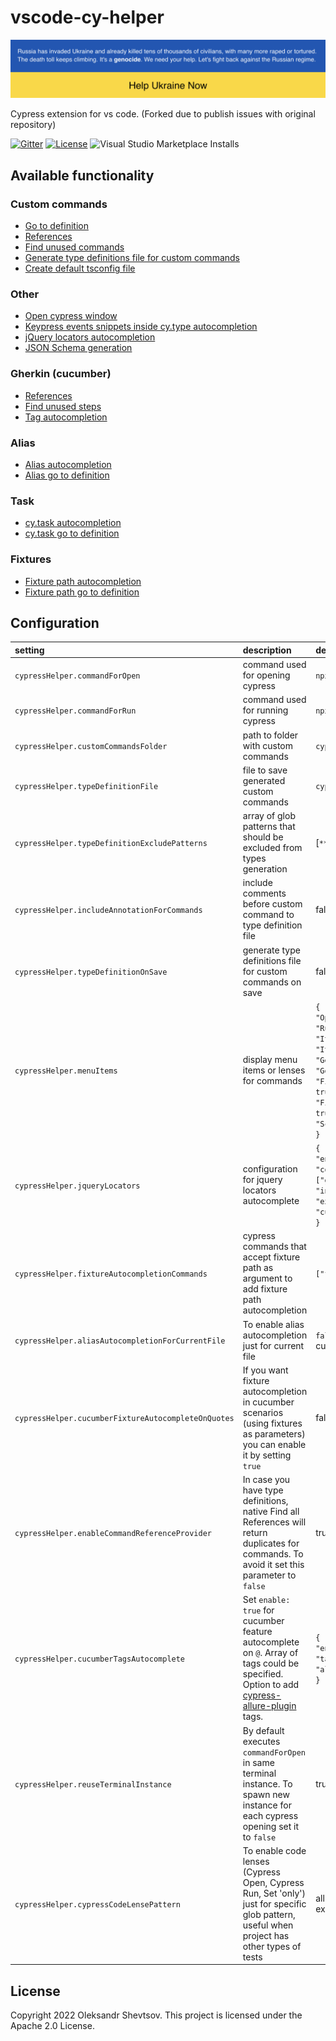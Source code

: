 # vscode-cy-helper

[![SWUbanner](./assets/standWithUkraine.png)](https://vshymanskyy.github.io/StandWithUkraine/)

Cypress extension for vs code.
(Forked due to publish issues with original repository)

[![Gitter](https://badges.gitter.im/vscode-cy-helper/community.png)](https://gitter.im/vscode-cy-helper/community?utm_source=badge&utm_medium=badge&utm_campaign=pr-badge) [![License](https://img.shields.io/badge/License-Apache%202.0-blue.png)](https://opensource.org/licenses/Apache-2.0) ![Visual Studio Marketplace Installs](https://img.shields.io/visual-studio-marketplace/i/shevtsov.vscode-cy-helper?label=Installs)

## Available functionality

### Custom commands

-   [Go to definition](./docs/custom_commands.md#open-cypress-custom-command-definition)
-   [References](./docs/custom_commands.md#find-cypress-custom-commands-references)
-   [Find unused commands](./docs/custom_commands.md#find-not-used-cypress-custom-commands)
-   [Generate type definitions file for custom commands](./docs/custom_commands.md#generate-type-definitions-for-cypress-custom-commands)
-   [Create default tsconfig file](./docs/custom_commands.md#create-default-tsconfig-file)

### Other

-   [Open cypress window](./docs/other.md#open-cypress-window)
-   [Keypress events snippets inside cy.type autocompletion](./docs/other.md#keypress-events-snippets-inside-cy.type-autocompletion)
-   [jQuery locators autocompletion](./docs/other.md#jquery-locators-autocompletion)
-   [JSON Schema generation](./docs/other.md#generate-json-schema)

### Gherkin (cucumber)

-   [References](./docs/gherkin.md#find-cucumber-step-definition-references)
-   [Find unused steps](./docs/gherkin.md#find-not-used-cucumber-step-definitions)
-   [Tag autocompletion](./docs/gherkin.md#tag-autocompletion)

### Alias

-   [Alias autocompletion](./docs/alias.md#alias-autocompletion)
-   [Alias go to definition](./docs/alias.md#alias-definition)

### Task

-   [cy.task autocompletion](./docs/tasks.md#cypress-task-autocompletion)
-   [cy.task go to definition](./docs/tasks.md#cypress-task-definition)

### Fixtures

-   [Fixture path autocompletion](./docs/fixtures.md#fixtures-autocompletion)
-   [Fixture path go to definition](./docs/fixtures.md#fixtures-definition)

## Configuration

| setting                                             | description                                                                                                                                                                                             | default                                                                                                                                                                                                                                                                                                         |
| :-------------------------------------------------- | :------------------------------------------------------------------------------------------------------------------------------------------------------------------------------------------------------ | :-------------------------------------------------------------------------------------------------------------------------------------------------------------------------------------------------------------------------------------------------------------------------------------------------------------- |
| `cypressHelper.commandForOpen`                      | command used for opening cypress                                                                                                                                                                        | `npx cypress open`                                                                                                                                                                                                                                                                                              |
| `cypressHelper.commandForRun`                       | command used for running cypress                                                                                                                                                                        | `npx cypress run`                                                                                                                                                                                                                                                                                               |
| `cypressHelper.customCommandsFolder`                | path to folder with custom commands                                                                                                                                                                     | `cypress/support`                                                                                                                                                                                                                                                                                               |
| `cypressHelper.typeDefinitionFile`                  | file to save generated custom commands                                                                                                                                                                  | `cypress/support/customCommands.d.ts`                                                                                                                                                                                                                                                                           |
| `cypressHelper.typeDefinitionExcludePatterns`       | array of glob patterns that should be excluded from types generation                                                                                                                                    | [`**/*.ts`]                                                                                                                                                                                                                                                                                                     |
| `cypressHelper.includeAnnotationForCommands`        | include comments before custom command to type definition file                                                                                                                                          | false                                                                                                                                                                                                                                                                                                           |
| `cypressHelper.typeDefinitionOnSave`                | generate type definitions file for custom commands on save                                                                                                                                              | false                                                                                                                                                                                                                                                                                                           |
| `cypressHelper.menuItems`                           | display menu items or lenses for commands                                                                                                                                                               | `{ `<br/>`"OpenCypress": true,`<br/>`"RunCypress": false,`<br/>`"ItOnly": true,`<br/>`"ItSkip": false,`<br/>`"GenerateCustomCommandTypes": true,`<br/>`"GoToCustomCommand": true,`<br/> `"FindCustomCommandReferences": true,`<br/>`"FindStepDefinitionReferences": true`<br/>`"SchemaGenerator": true`<br/>`}` |
| `cypressHelper.jqueryLocators`                      | configuration for jquery locators autocomplete                                                                                                                                                          | `{ `<br/>`"enabled": true,`<br/>`"commandsForAutocompletion": ["get", "find", "filter"],`<br/>`"includePatterns": [],`<br/>`"excludePatterns": [],`<br/> `"customAttributes": [],`<br/>`}`                                                                                                                      |
| `cypressHelper.fixtureAutocompletionCommands`       | cypress commands that accept fixture path as argument to add fixture path autocompletion                                                                                                                | `["fixture"]`                                                                                                                                                                                                                                                                                                   |
| `cypressHelper.aliasAutocompletionForCurrentFile`   | To enable alias autocompletion just for current file                                                                                                                                                    | `false` (aliases will be searched in current folder)                                                                                                                                                                                                                                                            |
| `cypressHelper.cucumberFixtureAutocompleteOnQuotes` | If you want fixture autocompletion in cucumber scenarios (using fixtures as parameters) you can enable it by setting `true`                                                                             | false                                                                                                                                                                                                                                                                                                           |
| `cypressHelper.enableCommandReferenceProvider`      | In case you have type definitions, native Find all References will return duplicates for commands. To avoid it set this parameter to `false`                                                            | true                                                                                                                                                                                                                                                                                                            |
| `cypressHelper.cucumberTagsAutocomplete`            | Set `enable: true` for cucumber feature autocomplete on `@`. Array of tags could be specified. Option to add [cypress-allure-plugin](https://www.npmjs.com/package/@shelex/cypress-allure-plugin) tags. | `{`<br/>`"enable": false,`<br/>`"tags": ["focus"],`<br/>`"allurePlugin": false`<br/>`}`                                                                                                                                                                                                                         |
| `cypressHelper.reuseTerminalInstance`               | By default executes `commandForOpen` in same terminal instance. To spawn new instance for each cypress opening set it to `false`                                                                        | true                                                                                                                                                                                                                                                                                                            |
| `cypressHelper.cypressCodeLensePattern`             | To enable code lenses (Cypress Open, Cypress Run, Set 'only') just for specific glob pattern, useful when project has other types of tests                                                              | all files with `.js`, `.ts`, `.feature` extension inside `cypress` folder                                                                                                                                                                                                                                       |

## License

Copyright 2022 Oleksandr Shevtsov. This project is licensed under the Apache 2.0 License.
